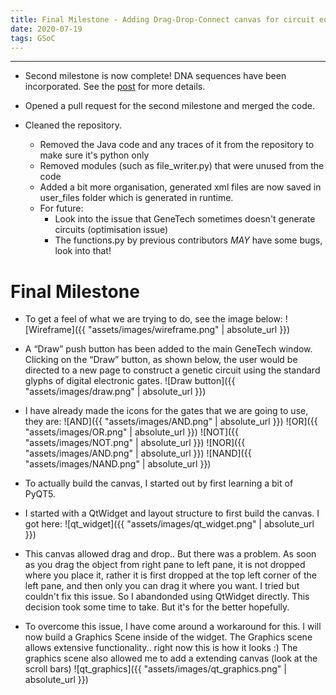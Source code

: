 ```yaml
---
title: Final Milestone - Adding Drag-Drop-Connect canvas for circuit equations
date: 2020-07-19
tags: GSoC
---
```


<hr>

- Second milestone is now complete! DNA sequences have been incorporated. See the [post](https://ms03831.github.io/GSoC-20/update/milestone-2-dna-sequence-sbol/) for more details.

- Opened a pull request for the second milestone and merged the code.

- Cleaned the repository. 
  - Removed the Java code and any traces of it from the repository to make sure it's python only
  - Removed modules (such as file_writer.py) that were unused from the code
  - Added a bit more organisation, generated xml files are now saved in user_files folder which is generated in runtime.
  - For future:
    - Look into the issue that GeneTech sometimes doesn't generate circuits (optimisation issue)
    - The functions.py by previous contributors $MAY$ have some bugs, look into that!
	
# Final Milestone 
- To get a feel of what we are trying to do, see the image below: 
![Wireframe]({{ "assets/images/wireframe.png" | absolute_url }})

- A “Draw” push button has been added to the main GeneTech window. Clicking on the “Draw” button, as shown below, the user
would be directed to a new page to construct a genetic circuit using the standard glyphs of digital electronic gates.
![Draw button]({{ "assets/images/draw.png" | absolute_url }})

- I have already made the icons for the gates that we are going to use, they are: 
![AND]({{ "assets/images/AND.png" | absolute_url }})
![OR]({{ "assets/images/OR.png" | absolute_url }})
![NOT]({{ "assets/images/NOT.png" | absolute_url }})
![NOR]({{ "assets/images/AND.png" | absolute_url }})
![NAND]({{ "assets/images/NAND.png" | absolute_url }})


- To actually build the canvas, I started out by first learning a bit of PyQT5. 

- I started with a QtWidget and layout structure to first build the canvas. I got here: 
![qt_widget]({{ "assets/images/qt_widget.png" | absolute_url }})

- This canvas allowed drag and drop.. But there was a problem. As soon as you drag the object from right pane to left pane, it is not dropped where you place it, 
rather it is first dropped at the top left corner of the left pane, and then only you can drag it where you want. I tried but couldn't fix this issue. 
So I abandonded using QtWidget directly. This decision took some time to take. But it's for the better hopefully.

- To overcome this issue, I have come around a workaround for this. I will now build a Graphics Scene inside of the widget. 
The Graphics scene allows extensive functionality.. right now this is how it looks :) The graphics scene also allowed me to add 
a extending canvas (look at the scroll bars)
![qt_graphics]({{ "assets/images/qt_graphics.png" | absolute_url }})





